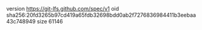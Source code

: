 version https://git-lfs.github.com/spec/v1
oid sha256:20fd3265b97cd419a65fdb32698bdd0ab2f7276836984411b3eebaa43c748949
size 61146
